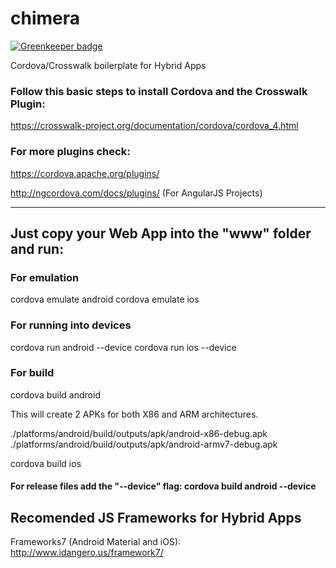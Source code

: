 # chimera

[![Greenkeeper badge](https://badges.greenkeeper.io/Thram/chimera.svg)](https://greenkeeper.io/)

Cordova/Crosswalk boilerplate for Hybrid Apps

### Follow this basic steps to install Cordova and the Crosswalk Plugin: 
https://crosswalk-project.org/documentation/cordova/cordova_4.html

### For more plugins check:
https://cordova.apache.org/plugins/

http://ngcordova.com/docs/plugins/ (For AngularJS Projects) 


---

## Just copy your Web App into the "www" folder and run:

### For emulation

cordova emulate android
cordova emulate ios

### For running into devices

cordova run android --device
cordova run ios --device

### For build 

cordova build android 

This will create 2 APKs for both X86 and ARM architectures.

./platforms/android/build/outputs/apk/android-x86-debug.apk
./platforms/android/build/outputs/apk/android-armv7-debug.apk

cordova build ios

#### For release files add the "--device" flag: cordova build android --device

## Recomended JS Frameworks for Hybrid Apps

Frameworks7 (Android Material and iOS): http://www.idangero.us/framework7/
